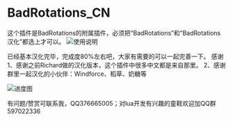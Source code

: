 # BadRotations_CN

这个插件是BadRotations的附属插件，必须把“BadRotations”和“BadRotations汉化”都选上才可以。
![使用说明](https://github.com/ybhuxiao/BadRotations_CN/raw/master/media/eg.png)


已经基本汉化完毕，完成度80%左右吧，大家有需要的可以一起完善一下。
感谢
1、感谢之前Richard做的汉化版本，这个插件中很多中文都是来自那里。
2、感谢群里一起汉化的小伙伴：Windforce、稻草、奶糖等

![进度图](https://github.com/ybhuxiao/BadRotations_CN/raw/master/media/progress.png)


有问题/赞赏可联系我，QQ376665005；对lua开发有兴趣的童鞋欢迎加QQ群597022336
